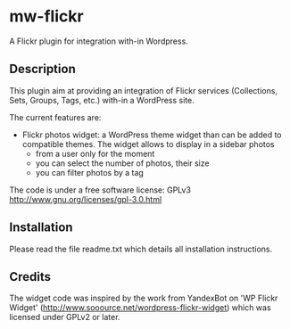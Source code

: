 mw-flickr
=========

A Flickr plugin for integration with-in Wordpress.

Description
-----------

This plugin aim at providing an integration of Flickr services (Collections, Sets, Groups, Tags, etc.) with-in a WordPress site.

The current features are:
* Flickr photos widget: a WordPress theme widget than can be added to compatible themes. The widget allows to display in a sidebar photos
  * from a user only for the moment
  * you can select the number of photos, their size
  * you can filter photos by a tag

The code is under a free software license: GPLv3 http://www.gnu.org/licenses/gpl-3.0.html

Installation
------------

Please read the file readme.txt which details all installation instructions.

Credits
-------

The widget code was inspired by the work from YandexBot on 'WP Flickr Widget' (http://www.sooource.net/wordpress-flickr-widget) which was licensed under GPLv2 or later.

